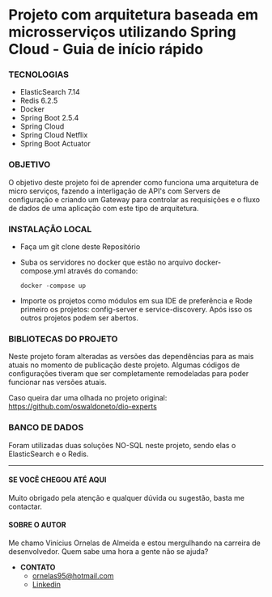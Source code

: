 # **Projeto com arquitetura baseada em microsserviços utilizando Spring Cloud** - Guia de início rápido

### TECNOLOGIAS

- ElasticSearch 7.14
- Redis 6.2.5
- Docker
- Spring Boot 2.5.4
- Spring Cloud
- Spring Cloud Netflix
- Spring Boot Actuator

### OBJETIVO

O objetivo deste projeto foi de aprender como funciona uma arquitetura de micro serviços, fazendo a interligação de API's com Servers de configuração e criando um Gateway para controlar as requisições e o fluxo de dados de uma aplicação com este tipo de arquitetura.

### INSTALAÇÃO LOCAL

- Faça um git clone deste Repositório

- Suba os servidores no docker que estão no arquivo docker-compose.yml  através do comando:

  ```
  docker -compose up
  ```

- Importe os projetos como módulos em sua IDE de preferência e Rode primeiro os projetos: config-server e service-discovery. Após isso os outros projetos podem ser abertos.



### BIBLIOTECAS DO PROJETO

Neste projeto foram alteradas as versões das dependências para as mais atuais no momento de publicação deste projeto. Algumas códigos de configurações tiveram que ser completamente remodeladas para poder funcionar nas versões atuais.

Caso queira dar uma olhada no projeto original: https://github.com/oswaldoneto/dio-experts

### BANCO DE DADOS

Foram utilizadas duas soluções NO-SQL neste projeto, sendo elas o ElasticSearch e o Redis.



------

#### SE VOCÊ CHEGOU ATÉ AQUI

Muito obrigado pela atenção e qualquer dúvida ou sugestão, basta me contactar.

#### SOBRE O AUTOR

Me chamo Vinícius Ornelas de Almeida e estou mergulhando na carreira de desenvolvedor. Quem sabe uma hora a gente não se ajuda?

- **CONTATO**
  - [ornelas95@hotmail.com](mailto:ornelas95@hotmail.com)
  - [Linkedin](https://www.linkedin.com/in/vinicius-ornelas-587075128/)

